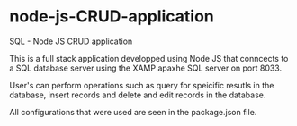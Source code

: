 # node-js-CRUD-application
SQL - Node JS CRUD application 


This is a full stack application developped using Node JS that conncects to a SQL database server using the XAMP apaxhe SQL server on port 8033. 

User's can perform operations such as query for speicific resutls in the database, insert records and delete and edit records in the database. 

All configurations that were used are seen in the package.json file.
